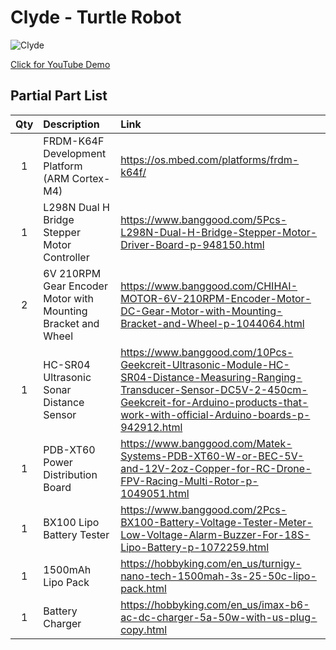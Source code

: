 # Clyde - Turtle Robot

![Clyde](https://user-images.githubusercontent.com/109980480/200143277-26108021-6a19-4d67-a82b-2dff28dbe84d.jpg)

[Click for YouTube Demo](https://www.youtube.com/watch?v=CrVve2ccPvs)

## Partial Part List

| Qty | Description | Link |
|:---:| :--- | :---|
|1|FRDM-K64F Development Platform (ARM Cortex-M4)|https://os.mbed.com/platforms/frdm-k64f/|
|1|L298N Dual H Bridge Stepper Motor Controller|https://www.banggood.com/5Pcs-L298N-Dual-H-Bridge-Stepper-Motor-Driver-Board-p-948150.html|
|2|6V 210RPM Gear Encoder Motor with Mounting Bracket and Wheel|https://www.banggood.com/CHIHAI-MOTOR-6V-210RPM-Encoder-Motor-DC-Gear-Motor-with-Mounting-Bracket-and-Wheel-p-1044064.html|
|1|HC-SR04 Ultrasonic Sonar Distance Sensor|https://www.banggood.com/10Pcs-Geekcreit-Ultrasonic-Module-HC-SR04-Distance-Measuring-Ranging-Transducer-Sensor-DC5V-2-450cm-Geekcreit-for-Arduino-products-that-work-with-official-Arduino-boards-p-942912.html|
|1|PDB-XT60 Power Distribution Board|https://www.banggood.com/Matek-Systems-PDB-XT60-W-or-BEC-5V-and-12V-2oz-Copper-for-RC-Drone-FPV-Racing-Multi-Rotor-p-1049051.html|
|1|BX100 Lipo Battery Tester|https://www.banggood.com/2Pcs-BX100-Battery-Voltage-Tester-Meter-Low-Voltage-Alarm-Buzzer-For-18S-Lipo-Battery-p-1072259.html|
|1|1500mAh Lipo Pack|https://hobbyking.com/en_us/turnigy-nano-tech-1500mah-3s-25-50c-lipo-pack.html|
|1|Battery Charger|https://hobbyking.com/en_us/imax-b6-ac-dc-charger-5a-50w-with-us-plug-copy.html|
